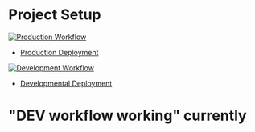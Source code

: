 # Project Setup

[![Production Workflow](https://github.com/skp75/p3_218/actions/workflows/prod.yml/badge.svg)](https://github.com/kaw393939/docker_flask/actions/workflows/prod.yml)

* [Production Deployment](https://skp75-p3.herokuapp.com/)


[![Development Workflow](https://github.com/kaw393939/docker_flask/actions/workflows/dev.yml/badge.svg)](https://github.com/kaw393939/docker_flask/actions/workflows/dev.yml)

* [Developmental Deployment](https://p3-prodsoln.herokuapp.com/)

# "DEV workflow working" currently 